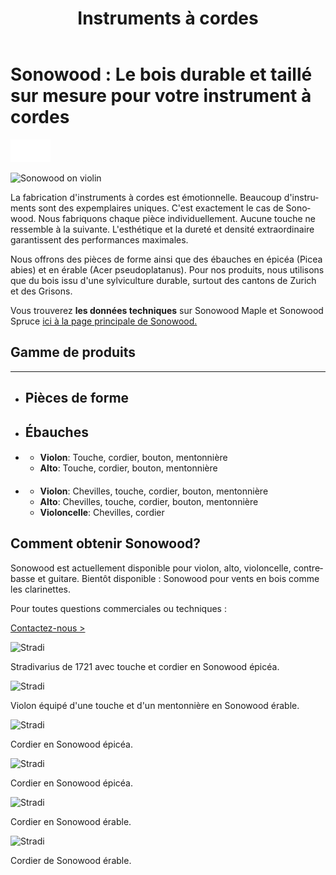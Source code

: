 ﻿---
lang: fr
title: 'Instruments à cordes'
order: 1
---

<div class="full-width-kenburns">
<div class="wrap-bg-image">

# Sonowood : Le bois durable et taillé sur mesure pour votre instrument à cordes

![](/assets/images/arrow-d-white.svg)

</div>
<img srcset="/assets/images/Sonowood_1_Tropical_Wood_Tropenholz_Ersatz_Replacement_Alternative_Sonowood_Ebenholz_Rosewood_Grenadill_SwissWoodSolutions_Klimaschutz_Violin_Guitar_Viola.jpg"
     src="/assets/images/sonowood_cover.jpg" alt="Sonowood on violin">
</div>

<div class="full-width">
<div class="wrap">

<div class="full-width">
<div class="wrap -cols2">

La fabrication d'instruments à cordes est émotionnelle. Beaucoup d'instruments sont des expemplaires uniques. C'est exactement le cas de Sonowood. Nous fabriquons chaque pièce individuellement. Aucune touche ne ressemble à la suivante. L'esthétique et la dureté et densité extraordinaire garantissent des performances maximales.

Nous offrons des pièces de forme ainsi que des ébauches en épicéa (Picea abies) et en érable (Acer pseudoplatanus). Pour nos produits, nous utilisons que du bois issu d'une sylviculture durable, surtout des cantons de Zurich et des Grisons.

Vous trouverez **les données techniques** sur Sonowood Maple et Sonowood Spruce <a href="/fr/products/#technicaldata">ici à la page principale de Sonowood.</a>

</div>
</div>

<div class="full-width-grey" name="Sonowood-Types">
<div class="wrap -cols2">

## Gamme de produits

---

  - ## Pièces de forme

  - ## Ébauches

  - ####

      - **Violon**: Touche, cordier, bouton, mentonnière
      - **Alto**: Touche, cordier, bouton, mentonnière

  - ####

      - **Violon**: Chevilles, touche, cordier, bouton, mentonnière
      - **Alto**: Chevilles, touche, cordier, bouton, mentonnière
      - **Violoncelle**: Chevilles, cordier

</div>
</div>

<div class="full-width-red">
<div class="wrap">

## Comment obtenir Sonowood?

   Sonowood est actuellement disponible pour violon, alto, violoncelle, contrebasse et guitare.
   Bientôt disponible : Sonowood pour vents en bois comme les clarinettes.

  Pour toutes questions commerciales ou techniques :

<a class="btn -red" href="/fr/contact">Contactez-nous ></a>

</div>
</div>

<div class="full-width">
<div class="wrap -center">

<img srcset="/assets/images/News_4_Stradivarius_Stradivari_Geige_Griffbrett_Violin_Fingerboard_Tropical_Wood_Tropenholz_Ersatz_Replacement_Alternative_Sonowood_Swiss_Ebony_Ebony_Ebenholz.jpeg"
     src="/assets/images/services_cover.jpg" alt="Stradi">
<figcaption>Stradivarius de 1721 avec touche et cordier en Sonowood épicéa.</figcaption>

<img srcset="/assets/images/violin_sonowood_maple.jpg"
     src="/assets/images/services_cover.jpg" alt="Stradi">
<figcaption>Violon équipé d'une touche et d'un mentonnière en Sonowood érable.</figcaption>

<img srcset="/assets/images/violin_tailpiece_sonowood_spruce.jpg"
     src="/assets/images/services_cover.jpg" alt="Stradi">
<figcaption>Cordier en Sonowood épicéa.</figcaption>

<img srcset="/assets/images/violin_tailpiece_sonowood_spruce_closeup.jpg"
     src="/assets/images/services_cover.jpg" alt="Stradi">
<figcaption>Cordier en Sonowood épicéa.</figcaption>

<img srcset="/assets/images/violin_tailpiece_sonowood_maple.jpg"
     src="/assets/images/services_cover.jpg" alt="Stradi">
<figcaption>Cordier en Sonowood érable.</figcaption>

<img srcset="/assets/images/violin_tailpiece_sonowood_maple_closeup.jpg"
     src="/assets/images/services_cover.jpg" alt="Stradi">
<figcaption>Cordier de Sonowood érable.</figcaption>

</div>
</div>

